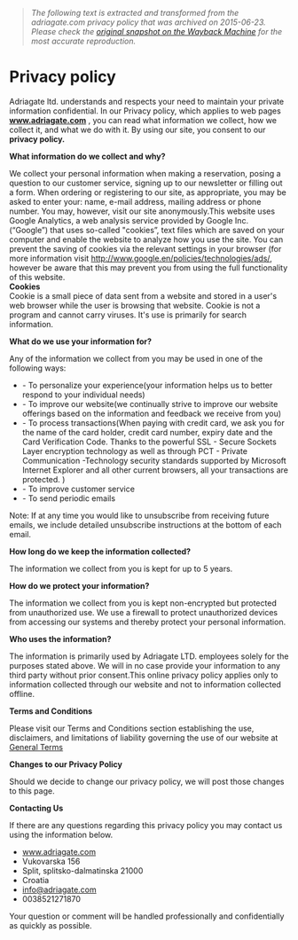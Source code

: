 > *The following text is extracted and transformed from the adriagate.com privacy policy that was archived on 2015-06-23. Please check the [original snapshot on the Wayback Machine](https://web.archive.org/web/20150623081310id_/http%3A//www.adriagate.com/Croatia-en/About-us/Privacy-policy) for the most accurate reproduction.*

# Privacy policy

Adriagate ltd. understands and respects your need to maintain your private information confidential. In our Privacy policy, which applies to web pages **www.adriagate.com** , you can read what information we collect, how we collect it, and what we do with it. By using our site, you consent to our   
**privacy policy.**

**What information do we collect and why?**

We collect your personal information when making a reservation, posing a question to our customer service, signing up to our newsletter or filling out a form. When ordering or registering to our site, as appropriate, you may be asked to enter your: name, e-mail address, mailing address or phone number. You may, however, visit our site anonymously.This website uses Google Analytics, a web analysis service provided by Google Inc. (“Google”) that uses so-called "cookies”, text files which are saved on your computer and enable the website to analyze how you use the site. You can prevent the saving of cookies via the relevant settings in your browser (for more information visit <http://www.google.en/policies/technologies/ads/>, however be aware that this may prevent you from using the full functionality of this website.  
 **Cookies**  
Cookie is a small piece of data sent from a website and stored in a user's web browser while the user is browsing that website. Cookie is not a program and cannot carry viruses. It's use is primarily for search information. 

**What do we use your information for?**

Any of the information we collect from you may be used in one of the following ways:

  * \- To personalize your experience(your information helps us to better respond to your individual needs)
  * \- To improve our website(we continually strive to improve our website offerings based on the information and feedback we receive from you)
  * \- To process transactions(When paying with credit card, we ask you for the name of the card holder, credit card number, expiry date and the Card Verification Code. Thanks to the powerful SSL - Secure Sockets Layer encryption technology as well as through PCT - Private Communication -Technology security standards supported by Microsoft Internet Explorer and all other current browsers, all your transactions are protected. ) 
  * \- To improve customer service
  * \- To send periodic emails



Note: If at any time you would like to unsubscribe from receiving future emails, we include detailed unsubscribe instructions at the bottom of each email. 

 **How long do we keep the information collected?**

The information we collect from you is kept for up to 5 years. 

 **How do we protect your information?**

The information we collect from you is kept non-encrypted but protected from unauthorized use. We use a firewall to protect unauthorized devices from accessing our systems and thereby protect your personal information. 

 **Who uses the information?**

The information is primarily used by Adriagate LTD. employees solely for the purposes stated above. We will in no case provide your information to any third party without prior consent.This online privacy policy applies only to information collected through our website and not to information collected offline. 

 **Terms and Conditions**

Please visit our Terms and Conditions section establishing the use, disclaimers, and limitations of liability governing the use of our website at [General Terms](http://www.adriagate.com/Croatia-en/About-us/General-terms)

 **Changes to our Privacy Policy**

Should we decide to change our privacy policy, we will post those changes to this page. 

 **Contacting Us**

If there are any questions regarding this privacy policy you may contact us using the information below.

  * www.adriagate.com
  * Vukovarska 156
  * Split, splitsko-dalmatinska 21000
  * Croatia
  * info@adriagate.com
  * 0038521271870



Your question or comment will be handled professionally and confidentially as quickly as possible.
